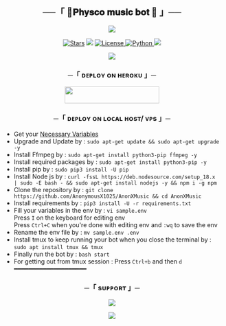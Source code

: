 <h2 align="center">
    ──「 🥰𝐏𝐡𝐲𝐬𝐜𝐨 𝐦𝐮𝐬𝐢𝐜 𝐛𝐨𝐭 🥰 」──
</h2>

<p align="center">
  <img src="https://te.legra.ph/file/90266607117ae4b136eea.jpg">
</p>

<p align="center">
<a href="https://dashboard.heroku.com/new?template=https://github.com/lavkush639214/laila-majanu-player-"><img src="https://img.shields.io/github/stars/lavkush639214/laila-majanu-player?color=black&logo=github&logoColor=black&style=for-the-badge" alt="Stars" /></a>
<a href="https://github.com/lavkush639214/laila-majanu-player-/network/members"> <img src="https://img.shields.io/github/forks/OpSahubot/Vc-Player?color=black&logo=github&logoColor=black&style=for-the-badge" /></a>
<a href="https://github.com/lavkush639214/laila-majanu-player-/blob/master/LICENSE"> <img src="https://img.shields.io/badge/License-MIT-blueviolet?style=for-the-badge" alt="License" /> </a>
<a href="https://www.python.org/"> <img src="https://img.shields.io/badge/Written%20in-Python-orange?style=for-the-badge&logo=python" alt="Python" /> </a>
<a href="https://dashboard.heroku.com/new?template=https://github.com/lavkush639214/laila-majanu-player"> <img src="https://img.shields.io/github/last-commit/lavkush639214/laila-majanu-player-?color=blue&logo=github&logoColor=green&style=for-the-badge" /></a>
</p>

<p align="center">
  <img src="https://te.legra.ph/file/90266607117ae4b136eea.jpg">
</p>

<h3 align="center">
    ─「 ᴅᴇᴩʟᴏʏ ᴏɴ ʜᴇʀᴏᴋᴜ 」─
</h3>

<p align="center"><a href="https://github.com/lavkush639214/VC-PLAYER"> <img src="https://img.shields.io/badge/Deploy%20On%20Heroku-black?style=for-the-badge&logo=heroku" width="220" height="38.45"/></a></p>

<h3 align="center">
    ─「 ᴅᴇᴩʟᴏʏ ᴏɴ ʟᴏᴄᴀʟ ʜᴏsᴛ/ ᴠᴘs 」─
</h3>

- Get your [Necessary Variables](https://github.com/lavkush639214/VC-PLAYER/blob/master/sample.env)
- Upgrade and Update by :
`sudo apt-get update && sudo apt-get upgrade -y`
- Install Ffmpeg by :
`sudo apt-get install python3-pip ffmpeg -y`
- Install required packages by :
`sudo apt-get install python3-pip -y`
- Install pip by :
`sudo pip3 install -U pip`
- Install Node js by :
`curl -fssL https://deb.nodesource.com/setup_18.x | sudo -E bash - && sudo apt-get install nodejs -y && npm i -g npm`
- Clone the repository by :
`git clone https://github.com/AnonymousX1025/AnonXMusic && cd AnonXMusic`
- Install requirements by :
`pip3 install -U -r requirements.txt`
- Fill your variables in the env by :
`vi sample.env`<br>
Press `I` on the keyboard for editing env<br>
Press `Ctrl+C` when you're done with editing env and `:wq` to save the env<br>
- Rename the env file by :
`mv sample.env .env`
- Install tmux to keep running your bot when you close the terminal by :
`sudo apt install tmux && tmux`
- Finally run the bot by :
`bash start`
- For getting out from tmux session : Press `Ctrl+b` and then `d`<br>
━━━━━━━━━━━━━━━━━━━━

<h3 align="center">
    ─「 sᴜᴩᴩᴏʀᴛ 」─
</h3>

<p align="center">
<a href="https://t.me/pagal_faimly"><img src="https://img.shields.io/badge/-Support%20Group-blue.svg?style=for-the-badge&logo=Telegram"></a>
</p>

<p align="center">
<a href="https://t.me/feelings_of_lav"><img src="https://img.shields.io/badge/-Support%20Channel-blue.svg?style=for-the-badge&logo=Telegram"></a>
</p>

